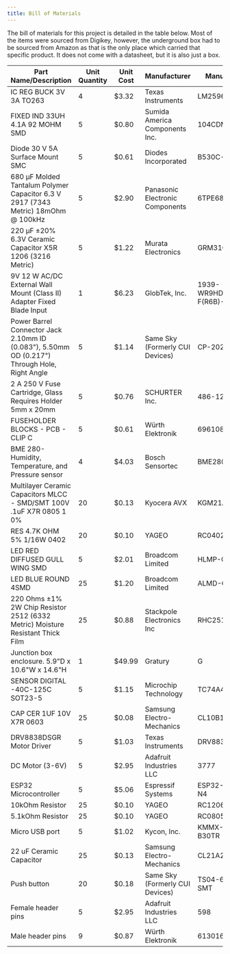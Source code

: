 ```yaml
---
title: Bill of Materials
---
```


The bill of materials for this project is detailed in the table below. Most of the items were sourced from Digikey, however, the underground box had to be sourced from Amazon as that is the only place which carried that specific product. It does not come with a datasheet, but it is also just a box.  

| Part Name/Description                                                                        | Unit Quantity | Unit Cost | Manufacturer                    | Manufacturer Part #         | Vendor             |  Total Cost  | Order Total |
|----------------------------------------------------------------------------------------------|---------------|-----------|---------------------------------|-----------------------------|--------------------|--------------|-------------|
| IC REG BUCK 3V 3A TO263                                                                      | 4             | $3.32     | Texas Instruments               | LM2596S-(3.3V)/NOPB         | Digikey            |  $13.28      |  $284.95    |
| FIXED IND 33UH 4.1A 92 MOHM SMD                                                              | 5             | $0.80     | Sumida America Components Inc.  | 104CDMCCDS-330MC            | Digikey            |  $4.00       |             |
| Diode 30 V 5A Surface Mount SMC                                                              | 5             | $0.61     | Diodes Incorporated             | B530C-13-F                  | Digikey            |  $3.05       |             |
| 680 µF Molded Tantalum Polymer Capacitor 6.3 V 2917 (7343 Metric) 18mOhm @ 100kHz            | 5             | $2.90     | Panasonic Electronic Components | 6TPE680MI                   | Digikey            |  $14.50      |             |
| 220 µF ±20% 6.3V Ceramic Capacitor X5R 1206 (3216 Metric)                                    | 5             | $1.22     | Murata Electronics              | GRM31CR60J227ME11L          | Digikey            |  $6.10       |             |
| 9V 12 W AC/DC External Wall Mount (Class II) Adapter Fixed Blade Input                       | 1             | $6.23     | GlobTek, Inc.                   | 1939-WR9HD1333CCP-F(R6B)-ND | Digikey            |  $6.23       |             |
| Power Barrel Connector Jack 2.10mm ID (0.083"), 5.50mm OD (0.217") Through Hole, Right Angle | 5             | $1.14     | Same Sky (Formerly CUI Devices) | CP-202AH-ND                 | Digikey            |  $5.70       |             |
| 2 A 250 V Fuse Cartridge, Glass Requires Holder 5mm x 20mm                                   | 5             | $0.76     | SCHURTER Inc.                   | 486-1219-ND                 | Digikey            |  $3.80       |             |
| FUSEHOLDER BLOCKS - PCB - CLIP C                                                             | 5             | $0.61     | Würth Elektronik                | 696108003002                | Digikey            |  $3.05       |             |
| BME 280- Humidity, Temperature, and Pressure sensor                                          | 4             | $4.03     | Bosch Sensortec                 | BME280                      | Digikey            |  $16.12      |             |
| Multilayer Ceramic Capacitors MLCC - SMD/SMT 100V .1uF X7R 0805 1 0%                         | 20            | $0.13     | Kyocera AVX                     | KGM21AR72A104KU             | Mouser Electronics |  $2.60       |             |
| RES 4.7K OHM 5% 1/16W 0402                                                                   | 20            | $0.10     | YAGEO                           | RC0402JR-074K7L             | Digikey            |  $2.00       |             |
| LED RED DIFFUSED GULL WING SMD                                                               | 5             | $2.01     | Broadcom Limited                | HLMP-Q150-F0011             | Digikey            |  $10.05      |             |
| LED BLUE ROUND 4SMD                                                                          | 25            | $1.20     | Broadcom Limited                | ALMD-CB1E-VW002             | Digikey            |  $30.00      |             |
| 220 Ohms ±1% 2W Chip Resistor 2512 (6332 Metric) Moisture Resistant Thick Film               | 25            | $0.88     | Stackpole Electronics Inc       | RHC2512FT220R               | Digikey            |  $22.00      |             |
| Junction box enclosure.  5.9"D x 10.6"W x 14.6"H                                             | 1             | $49.99    | Gratury                         | G                           | Amazon             |  $49.99      |             |
| SENSOR DIGITAL -40C-125C SOT23-5                                                             | 5             | $1.15     | Microchip Technology            | TC74A4-3.3VCTTR             | Digikey            |  $5.75       |             |
| CAP CER 1UF 10V X7R 0603                                                                     | 25            | $0.08     | Samsung Electro-Mechanics       | CL10B105KP8NNNC             | Digikey            |  $2.00       |             |
|  DRV8838DSGR Motor Driver                                                                    | 5             | $1.03     | Texas Instruments               | DRV8838DSGR                 | Digikey            |  $5.15       |             |
| DC Motor (3-6V)                                                                              | 5             | $2.95     | Adafruit Industries LLC         | 3777                        | Digikey            |  $14.75      |             |
| ESP32 Microcontroller                                                                        | 5             | $5.06     | Espressif Systems               | ESP32-S3-WROOM-1-N4         | Digikey            |  $25.30      |             |
| 10kOhm Resistor                                                                              | 25            | $0.10     | YAGEO                           | RC1206FR-1310KL             | Digikey            |  $2.50       |             |
| 5.1kOhm Resistor                                                                             | 25            | $0.10     | YAGEO                           | RC0805JR-075K1L             | Digikey            |  $2.50       |             |
| Micro USB port                                                                               | 5             | $1.02     | Kycon, Inc.                     | KMMX-BSMT35S-B30TR          | Digikey            |  $5.10       |             |
| 22 uF Ceramic Capacitor                                                                      | 25            | $0.13     | Samsung Electro-Mechanics       | CL21A226KQCLRNC             | Digikey            |  $3.25       |             |
| Push button                                                                                  | 20            | $0.18     | Same Sky (Formerly CUI Devices) | TS04-66-50-BK-160-SMT       | Digikey            |  $3.60       |             |
| Female header pins                                                                           | 5             | $2.95     | Adafruit Industries LLC         | 598                         | Digikey            |  $14.75      |             |
| Male header pins                                                                             | 9             | $0.87     | Würth Elektronik                | 61301611121                 | Digikey            |  $7.83       |
